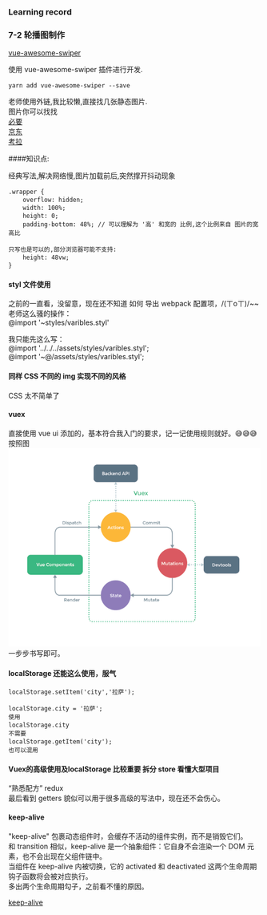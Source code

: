 ### Learning record

### 7-2 轮播图制作

[vue-awesome-swiper](https://github.com/surmon-china/vue-awesome-swiper)

使用 vue-awesome-swiper 插件进行开发.

```
yarn add vue-awesome-swiper --save
```

老师使用外链,我比较懒,直接找几张静态图片.  
图片你可以找找  
[必要](http://m.biyao.com/)  
[京东](https://m.jd.com/)  
[考拉](https://m.kaola.com/)

####知识点:

经典写法,解决网络慢,图片加载前后,突然撑开抖动现象

```
.wrapper {
    overflow: hidden;
    width: 100%;
    height: 0;
    padding-bottom: 48%; // 可以理解为 '高' 和宽的 比例,这个比例来自 图片的宽高比

只写也是可以的,部分浏览器可能不支持:
    height: 48vw;
}
```  

#### styl 文件使用
之前的一直看，没留意，现在还不知道 如何 导出 webpack 配置项，/(ㄒoㄒ)/~~  
老师这么骚的操作：  
 @import '~styles/varibles.styl'  
 
我只能先这么写：  
@import '../../../assets/styles/varibles.styl';  
@import '~@/assets/styles/varibles.styl';  

#### 同样 CSS 不同的 img 实现不同的风格  
CSS 太不简单了

#### vuex
直接使用 vue ui 添加的，基本符合我入门的要求，记一记使用规则就好。😅😅😅  
按照图  
![vuex](./vuex.png)  
一步步书写即可。  

#### localStorage 还能这么使用，服气  
```
localStorage.setItem('city','拉萨');

localStorage.city = '拉萨';
使用  
localStorage.city  
不需要  
localStorage.getItem('city');  
也可以混用  

```

#### Vuex的高级使用及localStorage 比较重要 拆分 store 看懂大型项目  
“熟悉配方” redux   
最后看到 getters 貌似可以用于很多高级的写法中，现在还不会伤心。

#### keep-alive   
"keep-alive" 包裹动态组件时，会缓存不活动的组件实例，而不是销毁它们。   
和 transition 相似，keep-alive 是一个抽象组件：它自身不会渲染一个 DOM 元素，也不会出现在父组件链中。  
当组件在 keep-alive 内被切换，它的 activated 和 deactivated 这两个生命周期钩子函数将会被对应执行。  
多出两个生命周期勾子，之前看不懂的原因。   

[keep-alive](https://cn.vuejs.org/v2/api/#keep-alive)  

####

